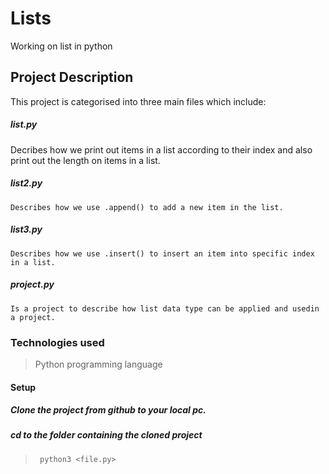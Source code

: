 # Lists 
Working on list in python
## Project Description
This project is categorised into three main files which include:
##### list.py
   Decribes how we print out items in a list according to their index and also print out the length on items in a list.
##### list2.py 
    Describes how we use .append() to add a new item in the list.
##### list3.py
    Describes how we use .insert() to insert an item into specific index in a list.
##### project.py
    Is a project to describe how list data type can be applied and usedin a project.
### Technologies used
 > Python programming language
 #### Setup
 ##### Clone the project from github to your local pc.
 ##### cd to the folder containing the cloned project
 > ``` python3 <file.py>```
